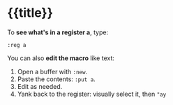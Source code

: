 
# {{title}}

To **see what's in a register a**, type:

```plaintext
:reg a
```

You can also **edit the macro** like text:

1. Open a buffer with `:new`.
2. Paste the contents: `:put a`.
3. Edit as needed.
4. Yank back to the register: visually select it, then  `"ay`


